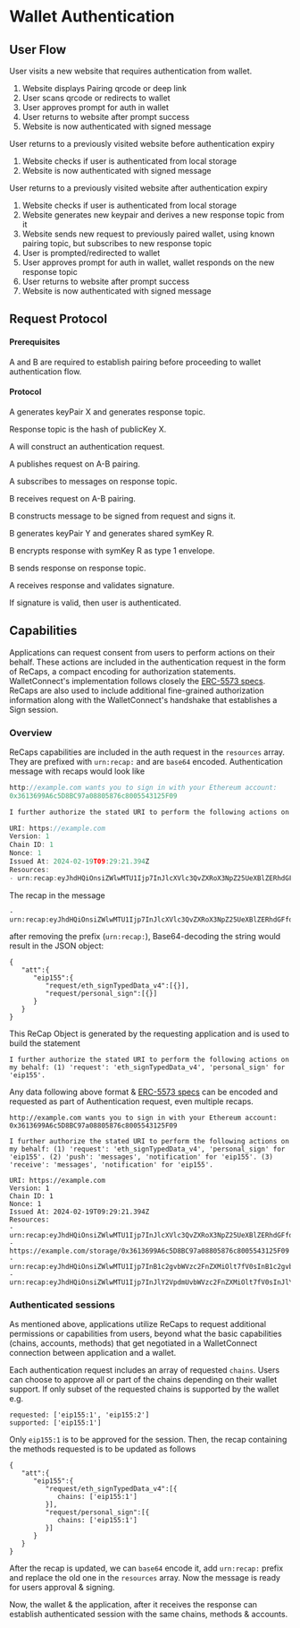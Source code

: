 # Wallet Authentication

## User Flow

User visits a new website that requires authentication from wallet.

1. Website displays Pairing qrcode or deep link
2. User scans qrcode or redirects to wallet
3. User approves prompt for auth in wallet
4. User returns to website after prompt success
5. Website is now authenticated with signed message

User returns to a previously visited website before authentication expiry

1. Website checks if user is authenticated from local storage
2. Website is now authenticated with signed message

User returns to a previously visited website after authentication expiry

1. Website checks if user is authenticated from local storage
2. Website generates new keypair and derives a new response topic from it
3. Website sends new request to previously paired wallet, using known pairing topic, but subscribes to new response topic
4. User is prompted/redirected to wallet
5. User approves prompt for auth in wallet, wallet responds on the new response topic
6. User returns to website after prompt success
7. Website is now authenticated with signed message

## Request Protocol

#### Prerequisites

A and B are required to establish pairing before proceeding to wallet authentication flow.

#### Protocol

A generates keyPair X and generates response topic.

Response topic is the hash of publicKey X.

A will construct an authentication request.

A publishes request on A-B pairing.

A subscribes to messages on response topic.

B receives request on A-B pairing.

B constructs message to be signed from request and signs it.

B generates keyPair Y and generates shared symKey R.

B encrypts response with symKey R as type 1 envelope.

B sends response on response topic.

A receives response and validates signature.

If signature is valid, then user is authenticated.

## Capabilities

Applications can request consent from users to perform actions on their behalf. These actions are included in the authentication request in the form of ReCaps,
a compact encoding for authorization statements.
WalletConnect's implementation follows closely the [ERC-5573 specs](https://eips.ethereum.org/EIPS/eip-5573). ReCaps are also used to include additional fine-grained authorization information along with the WalletConnect's handshake that establishes a Sign session.

### Overview

ReCaps capabilities are included in the auth request in the `resources` array. They are prefixed with `urn:recap:` and are `base64` encoded.
Authentication message with recaps would look like

```typescript
http://example.com wants you to sign in with your Ethereum account:
0x3613699A6c5D8BC97a08805876c8005543125F09

I further authorize the stated URI to perform the following actions on my behalf: (1) 'request': 'eth_signTypedData_v4', 'personal_sign' for 'eip155'.

URI: https://example.com
Version: 1
Chain ID: 1
Nonce: 1
Issued At: 2024-02-19T09:29:21.394Z
Resources:
- urn:recap:eyJhdHQiOnsiZWlwMTU1Ijp7InJlcXVlc3QvZXRoX3NpZ25UeXBlZERhdGFfdjQiOlt7fV0sInJlcXVlc3QvcGVyc29uYWxfc2lnbiI6W3t9XX19fQ==
```

The recap in the message

```
- urn:recap:eyJhdHQiOnsiZWlwMTU1Ijp7InJlcXVlc3QvZXRoX3NpZ25UeXBlZERhdGFfdjQiOlt7fV0sInJlcXVlc3QvcGVyc29uYWxfc2lnbiI6W3t9XX19fQ==
```

after removing the prefix (`urn:recap:`), Base64-decoding the string would result in the JSON object:

```
{
   "att":{
      "eip155":{
         "request/eth_signTypedData_v4":[{}],
         "request/personal_sign":[{}]
      }
   }
}
```

This ReCap Object is generated by the requesting application and is used to build the statement

```
I further authorize the stated URI to perform the following actions on my behalf: (1) 'request': 'eth_signTypedData_v4', 'personal_sign' for 'eip155'.
```

Any data following above format & [ERC-5573 specs](https://eips.ethereum.org/EIPS/eip-5573) can be encoded and requested as part of Authentication request, even multiple recaps.

```
http://example.com wants you to sign in with your Ethereum account:
0x3613699A6c5D8BC97a08805876c8005543125F09

I further authorize the stated URI to perform the following actions on my behalf: (1) 'request': 'eth_signTypedData_v4', 'personal_sign' for 'eip155'. (2) 'push': 'messages', 'notification' for 'eip155'. (3) 'receive': 'messages', 'notification' for 'eip155'.

URI: https://example.com
Version: 1
Chain ID: 1
Nonce: 1
Issued At: 2024-02-19T09:29:21.394Z
Resources:
- urn:recap:eyJhdHQiOnsiZWlwMTU1Ijp7InJlcXVlc3QvZXRoX3NpZ25UeXBlZERhdGFfdjQiOlt7fV0sInJlcXVlc3QvcGVyc29uYWxfc2lnbiI6W3t9XX19fQ==
- https://example.com/storage/0x3613699A6c5D8BC97a08805876c8005543125F09
- urn:recap:eyJhdHQiOnsiZWlwMTU1Ijp7InB1c2gvbWVzc2FnZXMiOlt7fV0sInB1c2gvbm90aWZpY2F0aW9uIjpbe31dfX19
- urn:recap:eyJhdHQiOnsiZWlwMTU1Ijp7InJlY2VpdmUvbWVzc2FnZXMiOlt7fV0sInJlY2VpdmUvbm90aWZpY2F0aW9uIjpbe31dfX19
```

### Authenticated sessions

As mentioned above, applications utilize ReCaps to request additional permissions or capabilities from users, beyond what the basic capabilities (chains, accounts, methods) that get negotiated in a WalletConnect connection between application and a wallet.

Each authentication request includes an array of requested `chains`. Users can choose to approve all or part of the chains depending on their wallet support.
If only subset of the requested chains is supported by the wallet e.g.

```
requested: ['eip155:1', 'eip155:2']
supported: ['eip155:1']
```

Only `eip155:1` is to be approved for the session. Then, the recap containing the methods requested is to be updated as follows

```
{
   "att":{
      "eip155":{
         "request/eth_signTypedData_v4":[{
            chains: ['eip155:1']
         }],
         "request/personal_sign":[{
            chains: ['eip155:1']
         }]
      }
   }
}
```

After the recap is updated, we can `base64` encode it, add `urn:recap:` prefix and replace the old one in the `resources` array. Now the message is ready for users approval & signing.

Now, the wallet & the application, after it receives the response can establish authenticated session with the same chains, methods & accounts.
